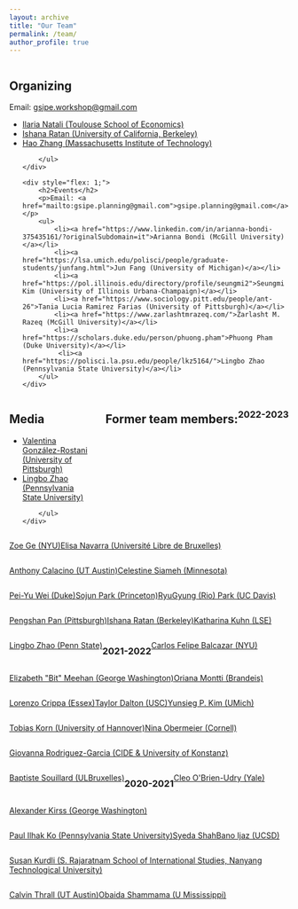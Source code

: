 ```yaml
---
layout: archive
title: "Our Team"
permalink: /team/
author_profile: true
---
```


<div style="display: flex; flex-wrap: wrap;">
    <div style="flex: 1; margin-right: 20px;">
        <h2>Organizing</h2>
        <p>Email: <a href="mailto:gsipe.workshop@gmail.com">gsipe.workshop@gmail.com</a></p>
        <ul>
            <li><a href="https://sites.google.com/view/ilaria-natali/home">Ilaria Natali (Toulouse School of Economics)</a></li>
            <li><a href="https://ishanaratan.com/">Ishana Ratan (University of California, Berkeley)</a></li>
                        <li><a href="https://www.haocharliezhang.com/">Hao Zhang (Massachusetts Institute of Technology)</a></li>

        </ul>
    </div>

    <div style="flex: 1;">
        <h2>Events</h2>
        <p>Email: <a href="mailto:gsipe.planning@gmail.com">gsipe.planning@gmail.com</a></p>
        <ul>
            <li><a href="https://www.linkedin.com/in/arianna-bondi-375435161/?originalSubdomain=it">Arianna Bondi (McGill University)</a></li>
            <li><a href="https://lsa.umich.edu/polisci/people/graduate-students/junfang.html">Jun Fang (University of Michigan)</a></li>
            <li><a href="https://pol.illinois.edu/directory/profile/seungmi2">Seungmi Kim (University of Illinois Urbana-Champaign)</a></li>
            <li><a href="https://www.sociology.pitt.edu/people/ant-26">Tania Lucia Ramirez Farias (University of Pittsburgh)</a></li>
            <li><a href="https://www.zarlashtmrazeq.com/">Zarlasht M. Razeq (McGill University)</a></li>
            <li><a href="https://scholars.duke.edu/person/phuong.pham">Phuong Pham (Duke University)</a></li>
             <li><a href="https://polisci.la.psu.edu/people/lkz5164/">Lingbo Zhao (Pennsylvania State University)</a></li>
        </ul>
    </div>
</div>

<div style="clear: both;"></div>

<div style="display: flex; flex-wrap: wrap;">
    <div style="flex: 1; margin-right: 20px;">
        <h2>Media</h2>
        <ul>
          <li><a href="https://gonzalez-rostani.com/">Valentina González-Rostani (University of Pittsburgh)</a></li>
            <li><a href="https://polisci.la.psu.edu/people/lkz5164/">Lingbo Zhao (Pennsylvania State University)</a></li>
            
        </ul>
    </div>
</div>







<hr>
<hr>


## Former team members:

### 2022-2023

[Zoe Ge (NYU)](https://wp.nyu.edu/zoege/)

[Elisa Navarra (Université Libre de Bruxelles)](https://sites.google.com/view/elisanavarra)

[Anthony Calacino (UT Austin)](https://cola.utexas.edu/government/graduate/profile.php?id=ac72973)


[Celestine Siameh (Minnesota)](https://www.celestineogboh.com/)

[Pei-Yu Wei (Duke)](https://www.peiyuwei.com/)

[Sojun Park (Princeton)](https://sites.google.com/view/sojunp/home)

[RyuGyung (Rio) Park (UC Davis)](https://riopark.weebly.com/ )

[Pengshan Pan (Pittsburgh) ](https://www.cgm.pitt.edu/people/ant-25)

[Ishana Ratan (Berkeley)](https://enlab.berkeley.edu/lab-people/ishana-ratan/)

[Katharina Kuhn (LSE)](https://www.lse.ac.uk/international-relations/phd-students/kuhn-katharina)

[Lingbo Zhao (Penn State)](https://polisci.la.psu.edu/people/lkz5164/)


### 2021-2022

[Carlos Felipe Balcazar (NYU)](https://cfbalcazar.github.io/)

[Elizabeth "Bit" Meehan (George Washington)](https://elizabethbitmeehan.com/)

[Oriana Montti (Brandeis)](https://www.linkedin.com/in/orianamontti/)

[Lorenzo Crippa (Essex)](https://lorenzo-crippa.github.io)

[Taylor Dalton (USC)](https://taylorrdalton.com)

[Yunsieg P. Kim (UMich)](https:sites.lsa.umich.edu/yunsieg/)

[Tobias Korn (University of Hannover)](https://https://www.uni-goettingen.de/en/587541.html)

[Nina Obermeier (Cornell) ](https://ninaobermeier.com)

[Giovanna Rodriguez-Garcia (CIDE & University of Konstanz)](https://giovannarodriguezgarcia.academia.edu)

[Baptiste Souillard (ULBruxelles)](https://baptistesouillard.com)


### 2020-2021

[Cleo O'Brien-Udry (Yale)](https://cobrienudry.github.io/)

[Alexander Kirss (George Washington)](https://www.alexanderkirss.com/)

[Paul Ilhak Ko (Pennsylvania State University)](https://sites.google.com/view/paulko/home)

[Syeda ShahBano Ijaz (UCSD)](https://ssijaz.github.io)

[Susan Kurdli (S. Rajaratnam School of International Studies, Nanyang Technological University)](https://www.rsis.edu.sg/gpo/graduate-programmes/ph-d-programme/phd-student-profiles/)

[Calvin Thrall (UT Austin)](https://calvinthrall.github.io)

[Obaida Shammama (U Mississippi) ](https://https://politicalscience.olemiss.edu/current-ph-d-students/)
